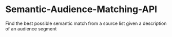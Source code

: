 # Semantic-Audience-Matching-API
Find the best possible semantic match from a source list given a description of an audience segment
